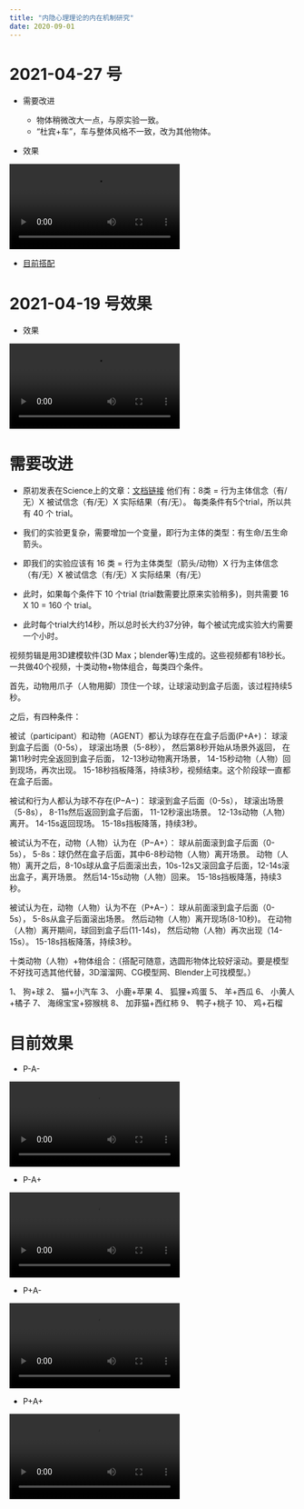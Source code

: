 ```yaml
---
title: "内隐心理理论的内在机制研究"
date: 2020-09-01
---
```


# 2021-04-27 号

- 需要改进

    - 物体稍微改大一点，与原实验一致。
    - “杜宾+车”，车与整体风格不一致，改为其他物体。

- 效果

![](2021-04-27-Bull-P+A+.mp4)

- [目前搭配](2021-04-27-Agents.pdf)

# 2021-04-19 号效果

- 效果

![](2021-04-19-Pig-P+A+.mp4)

# 需要改进

- 原初发表在Science上的文章：[文档链接](https://science.sciencemag.org/content/sci/suppl/2010/12/20/330.6012.1830.DC1/Kovacs_SOM.pdf)
他们有：8类 =  行为主体信念（有/无）X 被试信念（有/无）X  实际结果（有/无）。
每类条件有5个trial，所以共有 40 个 trial。

- 我们的实验更复杂，需要增加一个变量，即行为主体的类型：有生命/五生命箭头。
- 即我们的实验应该有 16 类 = 行为主体类型（箭头/动物）X 行为主体信念（有/无）X 被试信念（有/无）X  实际结果（有/无）
- 此时，如果每个条件下  10  个trial (trial数需要比原来实验稍多)，则共需要 16 X 10 = 160 个 trial。

- 此时每个trial大约14秒，所以总时长大约37分钟，每个被试完成实验大约需要一个小时。

视频剪辑是用3D建模软件(3D Max；blender等)生成的。这些视频都有18秒长。
一共做40个视频，十类动物+物体组合，每类四个条件。
 
首先，动物用爪子（人物用脚）顶住一个球，让球滚动到盒子后面，该过程持续5秒。
 
之后，有四种条件：
 
被试（participant）和动物（AGENT）都认为球存在在盒子后面(P+A+)：
球滚到盒子后面（0-5s），
球滚出场景（5-8秒），
然后第8秒开始从场景外返回，
在第11秒时完全返回到盒子后面，
12-13秒动物离开场景，
14-15秒动物（人物）回到现场，再次出现。
15-18秒挡板降落，持续3秒，视频结束。这个阶段球一直都在盒子后面。
 
被试和行为人都认为球不存在(P−A−)：
球滚到盒子后面（0-5s），
球滚出场景（5-8s），
8-11s然后返回到盒子后面，
11-12秒滚出场景。
12-13s动物（人物）离开。
14-15s返回现场。
15-18s挡板降落，持续3秒。

被试认为不在，动物（人物）认为在（P−A+）：
球从前面滚到盒子后面（0-5s），
5-8s：球仍然在盒子后面，其中6-8秒动物（人物）离开场景。
动物（人物）离开之后，8-10s球从盒子后面滚出去，10s-12s又滚回盒子后面，12-14s滚出盒子，离开场景。
然后14-15s动物（人物）回来。
15-18s挡板降落，持续3秒。
 
被试认为在，动物（人物）认为不在（P+A−）：
球从前面滚到盒子后面（0-5s），
5-8s从盒子后面滚出场景。
然后动物（人物）离开现场(8-10秒)。
在动物（人物）离开期间，球回到盒子后(11-14s)，
然后动物（人物）再次出现（14-15s）。
15-18s挡板降落，持续3秒。

 
十类动物（人物）+物体组合：（搭配可随意，选圆形物体比较好滚动。要是模型不好找可选其他代替，3D溜溜网、CG模型网、Blender上可找模型。）
 
1、 狗+球
2、 猫+小汽车
3、 小鹿+苹果
4、 狐狸+鸡蛋
5、 羊+西瓜
6、 小黄人+橘子
7、 海绵宝宝+猕猴桃
8、 加菲猫+西红柿
9、 鸭子+桃子
10、 鸡+石榴

# 目前效果

- P-A-

![](P-A-.mp4)

- P-A+

![](P-A+.mp4)

- P+A-

![](P+A-.m4v)

- P+A+

![](P+A+.mp4)
